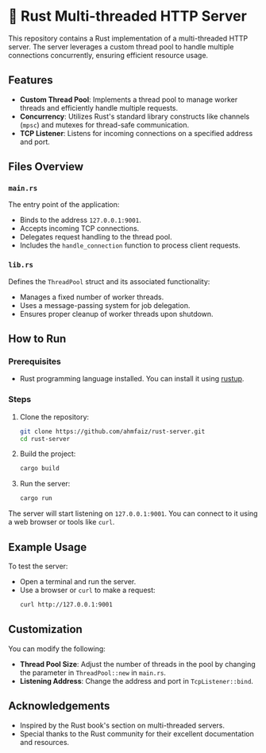 # 🦀 Rust Multi-threaded HTTP Server

This repository contains a Rust implementation of a multi-threaded HTTP server. The server leverages a custom thread pool to handle multiple connections concurrently, ensuring efficient resource usage.

## Features

- **Custom Thread Pool**: Implements a thread pool to manage worker threads and efficiently handle multiple requests.
- **Concurrency**: Utilizes Rust's standard library constructs like channels (`mpsc`) and mutexes for thread-safe communication.
- **TCP Listener**: Listens for incoming connections on a specified address and port.

## Files Overview

### `main.rs`

The entry point of the application:
- Binds to the address `127.0.0.1:9001`.
- Accepts incoming TCP connections.
- Delegates request handling to the thread pool.
- Includes the `handle_connection` function to process client requests.

### `lib.rs`

Defines the `ThreadPool` struct and its associated functionality:
- Manages a fixed number of worker threads.
- Uses a message-passing system for job delegation.
- Ensures proper cleanup of worker threads upon shutdown.

## How to Run

### Prerequisites
- Rust programming language installed. You can install it using [rustup](https://rustup.rs/).

### Steps
1. Clone the repository:
   ```bash
   git clone https://github.com/ahmfaiz/rust-server.git
   cd rust-server
   ```
2. Build the project:
   ```bash
   cargo build
   ```
3. Run the server:
   ```bash
   cargo run
   ```

The server will start listening on `127.0.0.1:9001`. You can connect to it using a web browser or tools like `curl`.

## Example Usage
To test the server:
- Open a terminal and run the server.
- Use a browser or `curl` to make a request:
  ```bash
  curl http://127.0.0.1:9001
  ```

## Customization
You can modify the following:
- **Thread Pool Size**: Adjust the number of threads in the pool by changing the parameter in `ThreadPool::new` in `main.rs`.
- **Listening Address**: Change the address and port in `TcpListener::bind`.

## Acknowledgements
- Inspired by the Rust book's section on multi-threaded servers.
- Special thanks to the Rust community for their excellent documentation and resources.
